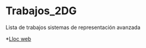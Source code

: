 # Trabajos_2DG
Lista de trabajos sistemas de representación avanzada

*[Lloc web](https://eduferre.github.io/llocweb/)

